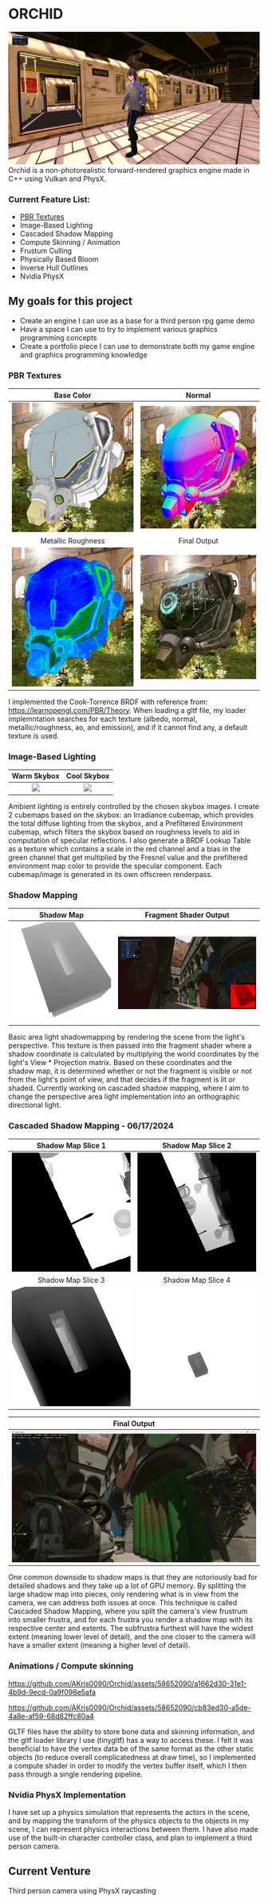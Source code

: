 # ORCHID
![](README_IMAGES/Finals/main.png)  
Orchid is a non-photorealistic forward-rendered graphics engine made in C++ using Vulkan and PhysX. 

### Current Feature List:
- [PBR Textures](#PBR-Textures)
- Image-Based Lighting
- Cascaded Shadow Mapping
- Compute Skinning / Animation
- Frustum Culling
- Physically Based Bloom
- Inverse Hull Outlines
- Nvidia PhysX

## My goals for this project
* Create an engine I can use as a base for a third person rpg game demo
* Have a space I can use to try to implement various graphics programming concepts
* Create a portfolio piece I can use to demonstrate both my game engine and graphics programming knowledge

### PBR Textures
|                                                     Base Color                                                  |                                                     Normal                                                                    |
| :-------------------------------------------------------------------------------------------------------------: | :---------------------------------------------------------------------------------------------------------------------------: |
|                                      ![](README_IMAGES/pbr/basecolor.png)                                       |                                          ![](README_IMAGES/pbr/normal.png)                                                    |
|                                                     Metallic Roughness                                          |                                                     Final Output                                                              |
|                                      ![](README_IMAGES/pbr/metallicroughness.png)                               |                                          ![](README_IMAGES/pbr/combined.png)                                                  |

I implemented the Cook-Torrence BRDF with reference from: https://learnopengl.com/PBR/Theory. When loading a gltf file, my loader implemntation searches for each texture (albedo, normal, metallic/roughness, ao, and emission), and if it cannot find any, a default texture is used. 

### Image-Based Lighting
|                                      Warm Skybox                         |                     Cool Skybox                                          |
| :----------------------------------------------------------------------: | :----------------------------------------------------------------------: |
|                   ![](README_IMAGES/IBL/blaze.png)                       |                    ![](README_IMAGES/IBL/sky.png)                        |

Ambient lighting is entirely controlled by the chosen skybox images. I create 2 cubemaps based on the skybox: an Irradiance cubemap, which provides the total diffuse lighting from the skybox, and a Prefiltered Environment cubemap, which filters the skybox based on roughness levels to aid in computation of specular reflections. I also generate a BRDF Lookup Table as a texture which contains a scale in the red channel and a bias in the green channel that get multiplied by the Fresnel value and the prefiltered environment map color to provide the specular component. Each cubemap/image is generated in its own offscreen renderpass.

### Shadow Mapping
|                                      Shadow Map                          |          Fragment Shader Output                                          |
| :----------------------------------------------------------------------: | :----------------------------------------------------------------------: |
|                   ![](README_IMAGES/shadow/shadowmap-3.png)              |               ![](README_IMAGES/shadow/shadowmap-1.png)                  |

Basic area light shadowmapping by rendering the scene from the light's perspective. This texture is then passed into the fragment shader where a shadow coordinate is calculated by multiplying the world coordinates by the light's View * Projection matrix. Based on these coordinates and the shadow map, it is determined whether or not the fragment is visible or not from the light's point of view, and that decides if the fragment is lit or shaded. Currently working on cascaded shadow mapping, where I aim to change the perspective area light implementation into an orthographic directional light.

### Cascaded Shadow Mapping - 06/17/2024

|                              Shadow Map Slice 1             |          Shadow Map Slice 2                                 |
| :---------------------------------------------------------: | :---------------------------------------------------------: |
|                   ![](README_IMAGES/CSM/3.png)              |               ![](README_IMAGES/CSM/2.png)                  |
|                                Shadow Map Slice 3           |                  Shadow Map Slice 4                         |
|                   ![](README_IMAGES/CSM/1.png)              |               ![](README_IMAGES/CSM/0.png)                  |

|                                 Final Output                             |
| :----------------------------------------------------------------------: |
|                  ![](README_IMAGES/CSM/YvUQO8.png)                       |

One common downside to shadow maps is that they are notoriously bad for detailed shadows and they take up a lot of GPU memory. By splitting the large shadow map into pieces, only rendering what is in view from the camera, we can address both issues at once. This technique is called Cascaded Shadow Mapping, where you split the camera's view frustrum into smaller frustra, and for each frustra you render a shadow map with its respective center and extents. The subfrustra furthest will have the widest extent (meaning lower level of detail), and the one closer to the camera will have a smaller extent (meaning a higher level of detail).

### Animations / Compute skinning

https://github.com/AKris0090/Orchid/assets/58652090/a1662d30-31e1-4b9d-9ecd-0a9f098e5afa

https://github.com/AKris0090/Orchid/assets/58652090/cb83ed30-a5de-4a8e-af59-68d82ffc80a4

GLTF files have the ability to store bone data and skinning information, and the gltf loader library I use (tinygltf) has a way to access these. I felt it was beneficial to have the vertex data be of the same format as the other static objects (to reduce overall complicatedness at draw time), so I implemented a compute shader in order to modify the vertex buffer itself, which I then pass through a single rendering pipeline.

### Nvidia PhysX Implementation
I have set up a physics simulation that represents the actors in the scene, and by mapping the transform of the physics objects to the objects in my scene, I can represent physics interactions between them. I have also made use of the built-in character controller class, and plan to implement a third person camera.

## Current Venture
Third person camera using PhysX raycasting
